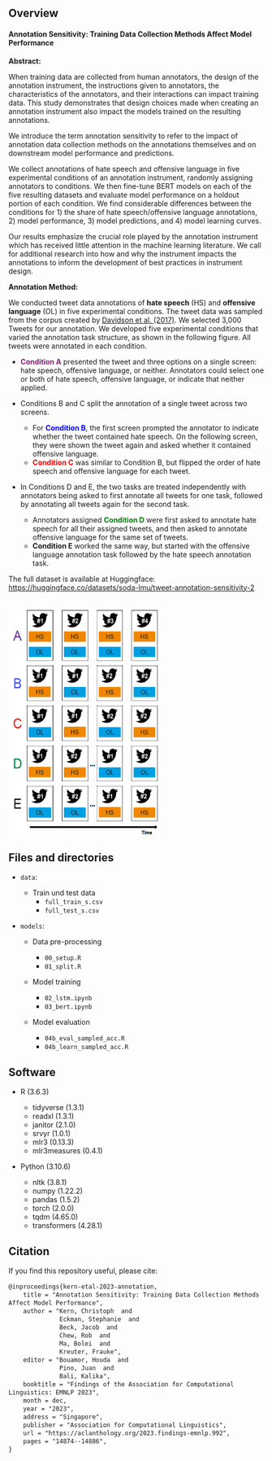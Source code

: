 ## Overview

#### Annotation Sensitivity: Training Data Collection Methods Affect Model Performance

**Abstract:**

When training data are collected from human annotators, the design of the annotation instrument, the instructions given to annotators, the characteristics of the annotators, and their interactions can impact training data. This study demonstrates that design choices made when creating an annotation instrument also impact the models trained on the resulting annotations.

We introduce the term annotation sensitivity to refer to the impact of annotation data collection methods on the annotations themselves and on downstream model performance and predictions.

We collect annotations of hate speech and offensive language in five experimental conditions of an annotation instrument, randomly assigning annotators to conditions. We then fine-tune BERT models on each of the five resulting datasets and evaluate model performance on a holdout portion of each condition. We find considerable differences between the conditions for 1) the share of hate speech/offensive language annotations, 2) model performance, 3) model predictions, and 4) model learning curves.

Our results emphasize the crucial role played by the annotation instrument which has received little attention in the machine learning literature. We call for additional research into how and why the instrument impacts the annotations to inform the development of best practices in instrument design.


**Annotation Method:**

We conducted tweet data annotations of **hate speech** (HS) and **offensive language** (OL) in five experimental conditions. The tweet data was sampled from the corpus created by [Davidson et al. (2017)](https://ojs.aaai.org/index.php/ICWSM/article/view/14955). We selected 3,000 Tweets for our annotation. We developed five experimental conditions that varied the annotation task structure, as shown in the following figure. All tweets were annotated in each condition.

- **<font color= #871F78>Condition A</font>** presented the tweet and three options on a single screen: hate speech, offensive language, or neither. Annotators could select one or both of hate speech, offensive language, or indicate that neither applied.

- Conditions B and C split the annotation of a single tweet across two screens.
  + For **<font color= Blue>Condition B</font>**, the first screen prompted the annotator to indicate whether the tweet contained hate speech. On the following screen, they were shown the tweet again and asked whether it contained offensive language.
  + **<font color= red>Condition C</font>** was similar to Condition B, but flipped the order of hate speech and offensive language for each tweet. 

- In Conditions D and E, the two tasks are treated independently with annotators being asked to first annotate all tweets for one task, followed by annotating all tweets again for the second task.
  + Annotators assigned **<font color=green>Condition D</font>** were first asked to annotate hate speech for all their assigned tweets, and then asked to annotate offensive language for the same set of tweets.
  + **Condition E** worked the same way, but started with the offensive language annotation task followed by the hate speech annotation task.  

The full dataset is available at Huggingface: https://huggingface.co/datasets/soda-lmu/tweet-annotation-sensitivity-2

<br />

<img src="https://raw.githubusercontent.com/chkern/tweet-annotation-sensitivity/main/fig/exp_conditions.png" width = "300" height = "450" alt="" align=center />


## Files and directories

- ``data``: 
    - Train und test data
      + `full_train_s.csv`
      + `full_test_s.csv`
  

- ``models``:

  - Data pre-processing 
      + `00_setup.R`
      + `01_split.R`
      
  - Model training 
      + `02_lstm.ipynb`
      + `03_bert.ipynb`
      
  - Model evaluation
      + `04b_eval_sampled_acc.R`
      + `04b_learn_sampled_acc.R`


## Software

- R (3.6.3)
  - tidyverse (1.3.1)
  - readxl (1.3.1)
  - janitor (2.1.0)
  - srvyr (1.0.1)
  - mlr3 (0.13.3)
  - mlr3measures (0.4.1)

- Python (3.10.6)
  - nltk (3.8.1)
  - numpy (1.22.2)
  - pandas (1.5.2)
  - torch (2.0.0)
  - tqdm (4.65.0)
  - transformers (4.28.1)

## Citation

If you find this repository useful, please cite:
```
@inproceedings{kern-etal-2023-annotation,
    title = "Annotation Sensitivity: Training Data Collection Methods Affect Model Performance",
    author = "Kern, Christoph  and
              Eckman, Stephanie  and
              Beck, Jacob  and
              Chew, Rob  and
              Ma, Bolei  and
              Kreuter, Frauke",
    editor = "Bouamor, Houda  and
              Pino, Juan  and
              Bali, Kalika",
    booktitle = "Findings of the Association for Computational Linguistics: EMNLP 2023",
    month = dec,
    year = "2023",
    address = "Singapore",
    publisher = "Association for Computational Linguistics",
    url = "https://aclanthology.org/2023.findings-emnlp.992",
    pages = "14874--14886",
}
```
